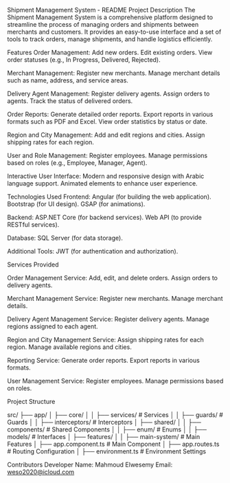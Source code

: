 Shipment Management System - README
Project Description
The Shipment Management System is a comprehensive platform designed to streamline the process of managing orders and shipments between merchants and customers. 
It provides an easy-to-use interface and a set of tools to track orders, manage shipments, and handle logistics efficiently.

Features
Order Management:
Add new orders.
Edit existing orders.
View order statuses (e.g., In Progress, Delivered, Rejected).

Merchant Management:
Register new merchants.
Manage merchant details such as name, address, and service areas.

Delivery Agent Management:
Register delivery agents.
Assign orders to agents.
Track the status of delivered orders.

Order Reports:
Generate detailed order reports.
Export reports in various formats such as PDF and Excel.
View order statistics by status or date.

Region and City Management:
Add and edit regions and cities.
Assign shipping rates for each region.

User and Role Management:
Register employees.
Manage permissions based on roles (e.g., Employee, Manager, Agent).

Interactive User Interface:
Modern and responsive design with Arabic language support.
Animated elements to enhance user experience.

Technologies Used
Frontend:
Angular (for building the web application).
Bootstrap (for UI design).
GSAP (for animations).

Backend:
ASP.NET Core (for backend services).
Web API (to provide RESTful services).

Database:
SQL Server (for data storage).

Additional Tools:
JWT (for authentication and authorization).

Services Provided

Order Management Service:
Add, edit, and delete orders.
Assign orders to delivery agents.

Merchant Management Service:
Register new merchants.
Manage merchant details.

Delivery Agent Management Service:
Register delivery agents.
Manage regions assigned to each agent.

Region and City Management Service:
Assign shipping rates for each region.
Manage available regions and cities.

Reporting Service:
Generate order reports.
Export reports in various formats.

User Management Service:
Register employees.
Manage permissions based on roles.

Project Structure

src/
├── app/
│   ├── core/
│   │   ├── services/       # Services
│   │   ├── guards/         # Guards
│   │   ├── interceptors/   # Interceptors
│   ├── shared/
│   │   ├── components/     # Shared Components
│   │   ├── enum/           # Enums
│   │   ├── models/         # Interfaces
│   ├── features/
│   │   ├── main-system/    # Main Features
│   ├── app.component.ts    # Main Component
│   ├── app.routes.ts       # Routing Configuration
│   ├── environment.ts      # Environment Settings

Contributors
Developer Name: Mahmoud Elwesemy
Email: weso2020@icloud.com

